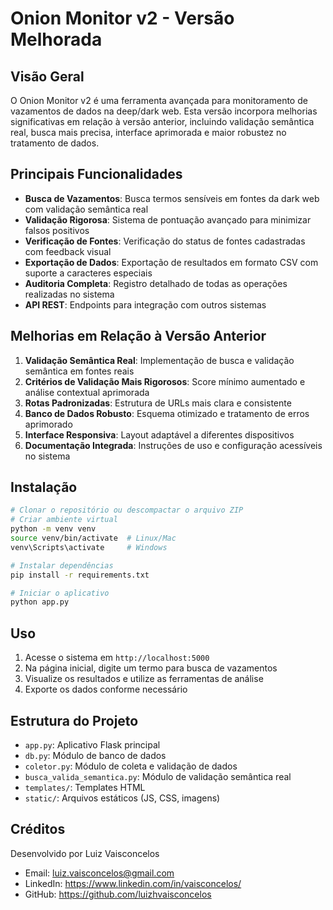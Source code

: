 # Onion Monitor v2 - Versão Melhorada

## Visão Geral

O Onion Monitor v2 é uma ferramenta avançada para monitoramento de vazamentos de dados na deep/dark web. Esta versão incorpora melhorias significativas em relação à versão anterior, incluindo validação semântica real, busca mais precisa, interface aprimorada e maior robustez no tratamento de dados.

## Principais Funcionalidades

- **Busca de Vazamentos**: Busca termos sensíveis em fontes da dark web com validação semântica real
- **Validação Rigorosa**: Sistema de pontuação avançado para minimizar falsos positivos
- **Verificação de Fontes**: Verificação do status de fontes cadastradas com feedback visual
- **Exportação de Dados**: Exportação de resultados em formato CSV com suporte a caracteres especiais
- **Auditoria Completa**: Registro detalhado de todas as operações realizadas no sistema
- **API REST**: Endpoints para integração com outros sistemas

## Melhorias em Relação à Versão Anterior

1. **Validação Semântica Real**: Implementação de busca e validação semântica em fontes reais
2. **Critérios de Validação Mais Rigorosos**: Score mínimo aumentado e análise contextual aprimorada
3. **Rotas Padronizadas**: Estrutura de URLs mais clara e consistente
4. **Banco de Dados Robusto**: Esquema otimizado e tratamento de erros aprimorado
5. **Interface Responsiva**: Layout adaptável a diferentes dispositivos
6. **Documentação Integrada**: Instruções de uso e configuração acessíveis no sistema

## Instalação

```bash
# Clonar o repositório ou descompactar o arquivo ZIP
# Criar ambiente virtual
python -m venv venv
source venv/bin/activate  # Linux/Mac
venv\Scripts\activate     # Windows

# Instalar dependências
pip install -r requirements.txt

# Iniciar o aplicativo
python app.py
```

## Uso

1. Acesse o sistema em `http://localhost:5000`
2. Na página inicial, digite um termo para busca de vazamentos
3. Visualize os resultados e utilize as ferramentas de análise
4. Exporte os dados conforme necessário

## Estrutura do Projeto

- `app.py`: Aplicativo Flask principal
- `db.py`: Módulo de banco de dados
- `coletor.py`: Módulo de coleta e validação de dados
- `busca_valida_semantica.py`: Módulo de validação semântica real
- `templates/`: Templates HTML
- `static/`: Arquivos estáticos (JS, CSS, imagens)

## Créditos

Desenvolvido por Luiz Vaisconcelos
- Email: luiz.vaisconcelos@gmail.com
- LinkedIn: https://www.linkedin.com/in/vaisconcelos/
- GitHub: https://github.com/luizhvaisconcelos
